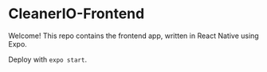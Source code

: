 # CleanerIO-Frontend

Welcome! This repo contains the frontend app, written in React Native using Expo.

Deploy with `expo start`.
